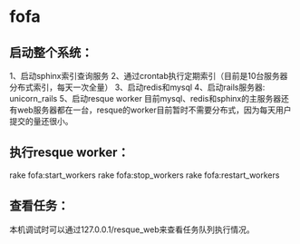 fofa
====

启动整个系统：
---
1、启动sphinx索引查询服务
2、通过crontab执行定期索引（目前是10台服务器分布式索引，每天一次全量）
3、启动redis和mysql
4、启动rails服务器: unicorn_rails
5、启动resque worker
目前mysql、redis和sphinx的主服务器还有web服务器都在一台，resque的worker目前暂时不需要分布式，因为每天用户提交的量还很小。

执行resque worker：
---
rake fofa:start_workers
rake fofa:stop_workers
rake fofa:restart_workers

查看任务：
---
本机调试时可以通过127.0.0.1/resque_web来查看任务队列执行情况。

